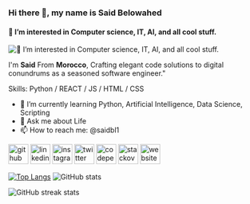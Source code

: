 ### Hi there 👋, my name is Said Belowahed
#### 👀 I’m interested in Computer science, IT, AI, and all cool stuff.
![👀 I’m interested in Computer science, IT, AI, and all cool stuff.](https://raw.githubusercontent.com/sagar-viradiya/sagar-viradiya/master/resources/banner.png)

I'm **Said** From **Morocco**, Crafting elegant code solutions to digital conundrums as a seasoned software engineer."


Skills: Python / REACT / JS / HTML / CSS

- 🌱 I’m currently learning Python, Artificial Intelligence, Data Science, Scripting  
- 💬 Ask me about Life 
- 📫 How to reach me: @saidbl1




 [<img src='https://cdn.jsdelivr.net/npm/simple-icons@3.0.1/icons/github.svg' alt='github' height='40'>](https://github.com/saidbl1)  [<img src='https://cdn.jsdelivr.net/npm/simple-icons@3.0.1/icons/linkedin.svg' alt='linkedin' height='40'>](https://www.linkedin.com/in/saidbl1/)  [<img src='https://cdn.jsdelivr.net/npm/simple-icons@3.0.1/icons/instagram.svg' alt='instagram' height='40'>](https://www.instagram.com/saidbl1/)  [<img src='https://cdn.jsdelivr.net/npm/simple-icons@3.0.1/icons/twitter.svg' alt='twitter' height='40'>](https://twitter.com/saidblx)  [<img src='https://cdn.jsdelivr.net/npm/simple-icons@3.0.1/icons/codepen.svg' alt='codepen' height='40'>](https://codepen.io/saidbl1)  [<img src='https://cdn.jsdelivr.net/npm/simple-icons@3.0.1/icons/stackoverflow.svg' alt='stackoverflow' height='40'>](https://stackoverflow.com/users/saidbl1)  [<img src='https://cdn.jsdelivr.net/npm/simple-icons@3.0.1/icons/icloud.svg' alt='website' height='40'>](saidbelowahed.com)  

[![Top Langs](https://github-readme-stats.vercel.app/api/top-langs/?username=saidbl1)](https://github.com/anuraghazra/github-readme-stats) ![GitHub stats](https://github-readme-stats.vercel.app/api?username=saidbl1&show_icons=true&count_private=true)  

![GitHub streak stats](https://streak-stats.demolab.com/?user=saidbl1)  

